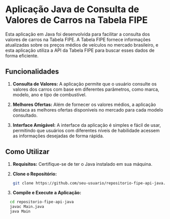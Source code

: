 # Aplicação Java de Consulta de Valores de Carros na Tabela FIPE

Esta aplicação em Java foi desenvolvida para facilitar a consulta dos valores de carros na Tabela FIPE. A Tabela FIPE fornece informações atualizadas sobre os preços médios de veículos no mercado brasileiro, e esta aplicação utiliza a API da Tabela FIPE para buscar esses dados de forma eficiente.

## Funcionalidades

1. **Consulta de Valores:** A aplicação permite que o usuário consulte os valores dos carros com base em diferentes parâmetros, como marca, modelo, ano e tipo de combustível.

2. **Melhores Ofertas:** Além de fornecer os valores médios, a aplicação destaca as melhores ofertas disponíveis no mercado para cada modelo consultado.

3. **Interface Amigável:** A interface da aplicação é simples e fácil de usar, permitindo que usuários com diferentes níveis de habilidade acessem as informações desejadas de forma rápida.

## Como Utilizar

1. **Requisitos:** Certifique-se de ter o Java instalado em sua máquina.

2. **Clone o Repositório:**
   ```bash
   git clone https://github.com/seu-usuario/repositorio-fipe-api-java.git

3. **Compile e Execute a Aplicação:**

```bash
  cd repositorio-fipe-api-java
  javac Main.java
  java Main

